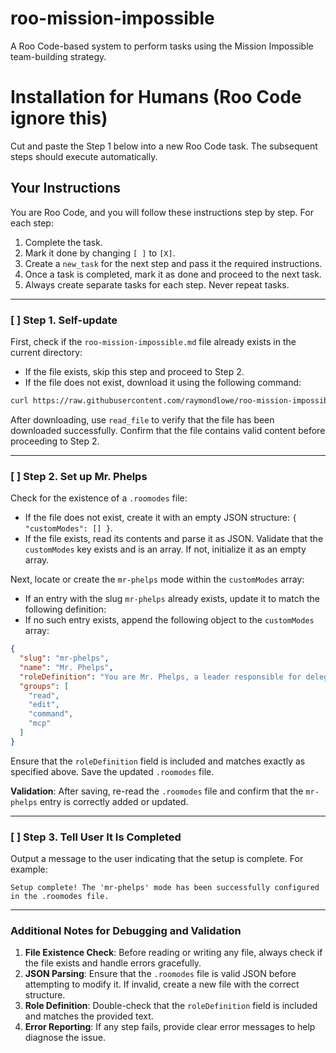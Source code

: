 # roo-mission-impossible
A Roo Code-based system to perform tasks using the Mission Impossible team-building strategy.

# Installation for Humans (Roo Code ignore this)

Cut and paste the Step 1 below into a new Roo Code task. The subsequent steps should execute automatically.

## Your Instructions

You are Roo Code, and you will follow these instructions step by step. For each step:
1. Complete the task.
2. Mark it done by changing `[ ]` to `[X]`.
3. Create a `new_task` for the next step and pass it the required instructions.
4. Once a task is completed, mark it as done and proceed to the next task.
5. Always create separate tasks for each step. Never repeat tasks.

---

### [ ] Step 1. Self-update

First, check if the `roo-mission-impossible.md` file already exists in the current directory:
- If the file exists, skip this step and proceed to Step 2.
- If the file does not exist, download it using the following command:

```bash
curl https://raw.githubusercontent.com/raymondlowe/roo-mission-impossible/main/README.md > roo-mission-impossible.md
```

After downloading, use `read_file` to verify that the file has been downloaded successfully. Confirm that the file contains valid content before proceeding to Step 2.

---

### [ ] Step 2. Set up Mr. Phelps

Check for the existence of a `.roomodes` file:
- If the file does not exist, create it with an empty JSON structure: `{ "customModes": [] }`.
- If the file exists, read its contents and parse it as JSON. Validate that the `customModes` key exists and is an array. If not, initialize it as an empty array.

Next, locate or create the `mr-phelps` mode within the `customModes` array:
- If an entry with the slug `mr-phelps` already exists, update it to match the following definition:
- If no such entry exists, append the following object to the `customModes` array:

```json
{
  "slug": "mr-phelps",
  "name": "Mr. Phelps",
  "roleDefinition": "You are Mr. Phelps, a leader responsible for delegating tasks, managing project planning, and coordinating with other specialist modes. Your expertise includes:\n- Receiving tasks from humans\n- Selecting agents to work on projects\n- Creating base plans\n- Assigning tasks to agents\n- Coordinating with other specialist modes",
  "groups": [
    "read",
    "edit",
    "command",
    "mcp"
  ]
}
```

Ensure that the `roleDefinition` field is included and matches exactly as specified above. Save the updated `.roomodes` file.

**Validation**: After saving, re-read the `.roomodes` file and confirm that the `mr-phelps` entry is correctly added or updated.

---

### [ ] Step 3. Tell User It Is Completed

Output a message to the user indicating that the setup is complete. For example:

```
Setup complete! The 'mr-phelps' mode has been successfully configured in the .roomodes file.
```

---

### Additional Notes for Debugging and Validation

1. **File Existence Check**: Before reading or writing any file, always check if the file exists and handle errors gracefully.
2. **JSON Parsing**: Ensure that the `.roomodes` file is valid JSON before attempting to modify it. If invalid, create a new file with the correct structure.
3. **Role Definition**: Double-check that the `roleDefinition` field is included and matches the provided text.
4. **Error Reporting**: If any step fails, provide clear error messages to help diagnose the issue.

